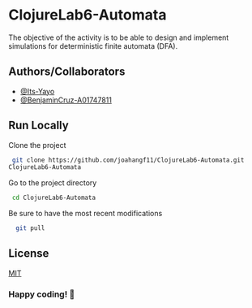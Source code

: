 # ClojureLab6-Automata

The objective of the activity is to be able to design and implement simulations for deterministic finite automata (DFA).

## Authors/Collaborators

- [@Its-Yayo](https://github.com/Its-Yayo)
- [@BenjaminCruz-A01747811](https://github.com/BenjaminCruz-A01747811)


## Run Locally

Clone the project

```bash
 git clone https://github.com/joahangf11/ClojureLab6-Automata.git
ClojureLab6-Automata
```

Go to the project directory

```bash
 cd ClojureLab6-Automata
```

Be sure to have the most recent modifications

```bash
  git pull
```

## License

[MIT](https://choosealicense.com/licenses/mit/)


### Happy coding! :woozy_face:
